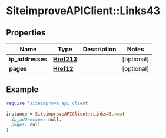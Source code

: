 # SiteimproveAPIClient::Links43

## Properties

| Name | Type | Description | Notes |
| ---- | ---- | ----------- | ----- |
| **ip_addresses** | [**Href213**](Href213.md) |  | [optional] |
| **pages** | [**Href12**](Href12.md) |  | [optional] |

## Example

```ruby
require 'siteimprove_api_client'

instance = SiteimproveAPIClient::Links43.new(
  ip_addresses: null,
  pages: null
)
```

